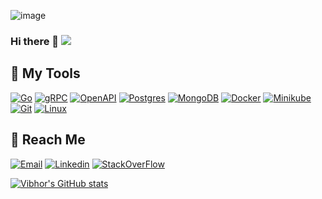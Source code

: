 ![image](https://user-images.githubusercontent.com/22407855/129513608-2fecfd92-5e7d-4c3e-af84-25a1ca9a0149.png)


### Hi there 👋 ![](https://komarev.com/ghpvc/?username=vibhordubey333&label=PROFILEVIEWS&style=plastic&color=de2910)

<!--
**vibhordubey333/vibhordubey333** is a ✨ _special_ ✨ repository because its `README.md` (this file) appears on your GitHub profile.
-->

## :toolbox: My Tools

<a href="https://golangbot.com/"> ![Go](https://img.shields.io/badge/Go-CB3837?style=for-the-badge&logo=Go&logoColor=white)</a>
<a href="https://grpc.io/docs/"> ![gRPC](https://img.shields.io/badge/gRPC-fcdc00?style=for-the-badge&logo=grpc&logoColor=black)</a>
<a href="https://swagger.io/specification/"> ![OpenAPI](https://img.shields.io/badge/OpenAPI-F17726?style=for-the-badge&logo=openapi&logoColor=white)</a>
<a href="https://www.postgresqltutorial.com/"> ![Postgres](https://img.shields.io/badge/postgres-CB3837?style=for-the-badge&logo=postgres&logoColor=pink)</a>
<a href="https://www.mongodb.com/docs/"> ![MongoDB](https://img.shields.io/badge/MongoDB-777BB4?style=for-the-badge&logo=mongodb&logoColor=darkblue)</a>
<a href="https://docker-docs.netlify.app/get-started/"> ![Docker](https://img.shields.io/badge/Docker-lightgreen?style=for-the-badge&logo=docker&logoColor=darkgreen)</a>
<a href="https://docker-docs.netlify.app/get-started/"> ![Minikube](https://img.shields.io/badge/Kubernetes-blue?style=for-the-badge&logo=docker&logoColor=yellow)</a>
<a href="https://git-scm.com/"> ![Git](https://img.shields.io/badge/Git-F05032?style=for-the-badge&logo=git&logoColor=white)</a>
<a href="https://www.linux.org/"> ![Linux](https://img.shields.io/badge/Linux-white?style=for-the-badge&logo=linux&logoColor=black)</a>

## :incoming_envelope: Reach Me

<a href="mailto:vibhordubey333@gmail.com"> ![Email](https://img.shields.io/badge/Email-red?style=for-the-badge&logo=gmail&logoColor=white)</a>
<a href="https://www.linkedin.com/in/vibhordubey333"> ![Linkedin](https://img.shields.io/badge/LinkedIn-0077B5?style=for-the-badge&logo=linkedin&logoColor=white)</a>
<a href="https://stackoverflow.com/users/3649496/infinitelearner"> ![StackOverFlow](https://img.shields.io/badge/StackOverFlow-303030?style=for-the-badge&logo=stackoverflow&logoColor=white)</a>



[![Vibhor's GitHub stats](https://github-readme-stats.vercel.app/api?username=vibhordubey333&show_icons=true&theme=radical)](https://github.com/vibhordubey333/github-readme-stats)
